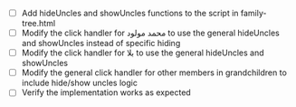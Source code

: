 - [ ] Add hideUncles and showUncles functions to the script in family-tree.html
- [ ] Modify the click handler for محمد مولود to use the general hideUncles and showUncles instead of specific hiding
- [ ] Modify the click handler for بلا to use the general hideUncles and showUncles
- [ ] Modify the general click handler for other members in grandchildren to include hide/show uncles logic
- [ ] Verify the implementation works as expected
